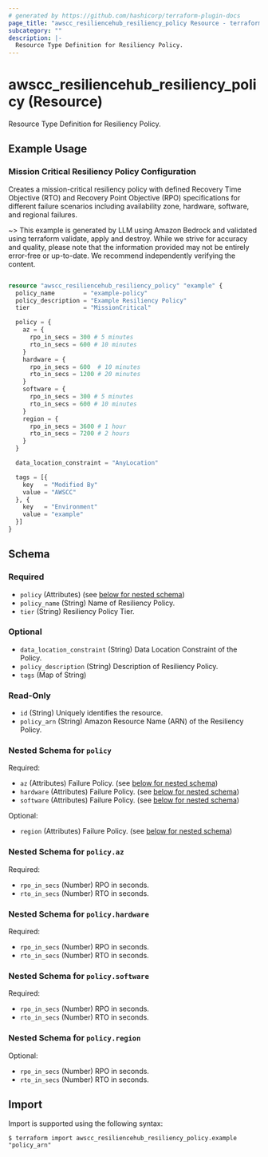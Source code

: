 ```yaml
---
# generated by https://github.com/hashicorp/terraform-plugin-docs
page_title: "awscc_resiliencehub_resiliency_policy Resource - terraform-provider-awscc"
subcategory: ""
description: |-
  Resource Type Definition for Resiliency Policy.
---
```


# awscc_resiliencehub_resiliency_policy (Resource)

Resource Type Definition for Resiliency Policy.

## Example Usage

### Mission Critical Resiliency Policy Configuration

Creates a mission-critical resiliency policy with defined Recovery Time Objective (RTO) and Recovery Point Objective (RPO) specifications for different failure scenarios including availability zone, hardware, software, and regional failures.

~> This example is generated by LLM using Amazon Bedrock and validated using terraform validate, apply and destroy. While we strive for accuracy and quality, please note that the information provided may not be entirely error-free or up-to-date. We recommend independently verifying the content.

```terraform

resource "awscc_resiliencehub_resiliency_policy" "example" {
  policy_name        = "example-policy"
  policy_description = "Example Resiliency Policy"
  tier               = "MissionCritical"

  policy = {
    az = {
      rpo_in_secs = 300 # 5 minutes
      rto_in_secs = 600 # 10 minutes
    }
    hardware = {
      rpo_in_secs = 600  # 10 minutes
      rto_in_secs = 1200 # 20 minutes
    }
    software = {
      rpo_in_secs = 300 # 5 minutes
      rto_in_secs = 600 # 10 minutes
    }
    region = {
      rpo_in_secs = 3600 # 1 hour
      rto_in_secs = 7200 # 2 hours
    }
  }

  data_location_constraint = "AnyLocation"

  tags = [{
    key   = "Modified By"
    value = "AWSCC"
  }, {
    key   = "Environment"
    value = "example"
  }]
}
```

<!-- schema generated by tfplugindocs -->
## Schema

### Required

- `policy` (Attributes) (see [below for nested schema](#nestedatt--policy))
- `policy_name` (String) Name of Resiliency Policy.
- `tier` (String) Resiliency Policy Tier.

### Optional

- `data_location_constraint` (String) Data Location Constraint of the Policy.
- `policy_description` (String) Description of Resiliency Policy.
- `tags` (Map of String)

### Read-Only

- `id` (String) Uniquely identifies the resource.
- `policy_arn` (String) Amazon Resource Name (ARN) of the Resiliency Policy.

<a id="nestedatt--policy"></a>
### Nested Schema for `policy`

Required:

- `az` (Attributes) Failure Policy. (see [below for nested schema](#nestedatt--policy--az))
- `hardware` (Attributes) Failure Policy. (see [below for nested schema](#nestedatt--policy--hardware))
- `software` (Attributes) Failure Policy. (see [below for nested schema](#nestedatt--policy--software))

Optional:

- `region` (Attributes) Failure Policy. (see [below for nested schema](#nestedatt--policy--region))

<a id="nestedatt--policy--az"></a>
### Nested Schema for `policy.az`

Required:

- `rpo_in_secs` (Number) RPO in seconds.
- `rto_in_secs` (Number) RTO in seconds.


<a id="nestedatt--policy--hardware"></a>
### Nested Schema for `policy.hardware`

Required:

- `rpo_in_secs` (Number) RPO in seconds.
- `rto_in_secs` (Number) RTO in seconds.


<a id="nestedatt--policy--software"></a>
### Nested Schema for `policy.software`

Required:

- `rpo_in_secs` (Number) RPO in seconds.
- `rto_in_secs` (Number) RTO in seconds.


<a id="nestedatt--policy--region"></a>
### Nested Schema for `policy.region`

Optional:

- `rpo_in_secs` (Number) RPO in seconds.
- `rto_in_secs` (Number) RTO in seconds.

## Import

Import is supported using the following syntax:

```shell
$ terraform import awscc_resiliencehub_resiliency_policy.example "policy_arn"
```
